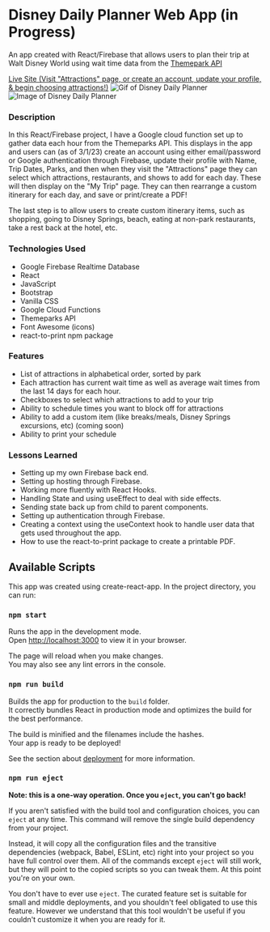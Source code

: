 # Disney Daily Planner Web App (in Progress)
An app created with React/Firebase that allows users to plan their trip at Walt Disney World using wait time data from the [Themepark API](https://api.themeparks.wiki/docs/v1/)

[Live Site (Visit "Attractions" page, or create an account, update your profile, & begin choosing attractions!)](https://disney-daily-planner-dbad2.web.app/)
![Gif of Disney Daily Planner](Disney-Planner.gif)
![Image of Disney Daily Planner](https://user-images.githubusercontent.com/102301042/209495887-9bcc1414-42c5-4697-9976-bf65be6f0a8d.png)

### Description
In this React/Firebase project, I have a Google cloud function set up to gather data each hour from the Themeparks API. This displays in the app and users can (as of 3/1/23) create an account using either email/password or Google authentication through Firebase, update their profile with Name, Trip Dates, Parks, and then when they visit the "Attractions" page they can select which attractions, restaurants, and shows to add for each day. These will then display on the "My Trip" page. They can then rearrange a custom itinerary for each day, and save or print/create a PDF!

The last step is to allow users to create custom itinerary items, such as shopping, going to Disney Springs, beach, eating at non-park restaurants, take a rest back at the hotel, etc.

### Technologies Used
- Google Firebase Realtime Database
- React
- JavaScript
- Bootstrap
- Vanilla CSS
- Google Cloud Functions
- Themeparks API
- Font Awesome (icons)
- react-to-print npm package

### Features
- List of attractions in alphabetical order, sorted by park
- Each attraction has current wait time as well as average wait times from the last 14 days for each hour.
- Checkboxes to select which attractions to add to your trip
- Ability to schedule times you want to block off for attractions
- Ability to add a custom item (like breaks/meals, Disney Springs excursions, etc) (coming soon)
- Ability to print your schedule


### Lessons Learned
- Setting up my own Firebase back end.
- Setting up hosting through Firebase.
- Working more fluently with React Hooks.
- Handling State and using useEffect to deal with side effects.
- Sending state back up from child to parent components.
- Setting up authentication through Firebase.
- Creating a context using the useContext hook to handle user data that gets used throughout the app.
- How to use the react-to-print package to create a printable PDF.


## Available Scripts

This app was created using create-react-app. In the project directory, you can run:

### `npm start`

Runs the app in the development mode.\
Open [http://localhost:3000](http://localhost:3000) to view it in your browser.

The page will reload when you make changes.\
You may also see any lint errors in the console.

### `npm run build`

Builds the app for production to the `build` folder.\
It correctly bundles React in production mode and optimizes the build for the best performance.

The build is minified and the filenames include the hashes.\
Your app is ready to be deployed!

See the section about [deployment](https://facebook.github.io/create-react-app/docs/deployment) for more information.

### `npm run eject`

**Note: this is a one-way operation. Once you `eject`, you can't go back!**

If you aren't satisfied with the build tool and configuration choices, you can `eject` at any time. This command will remove the single build dependency from your project.

Instead, it will copy all the configuration files and the transitive dependencies (webpack, Babel, ESLint, etc) right into your project so you have full control over them. All of the commands except `eject` will still work, but they will point to the copied scripts so you can tweak them. At this point you're on your own.

You don't have to ever use `eject`. The curated feature set is suitable for small and middle deployments, and you shouldn't feel obligated to use this feature. However we understand that this tool wouldn't be useful if you couldn't customize it when you are ready for it.

